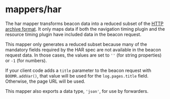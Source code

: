 # mappers/har

The har mapper
transforms beacon data
into a reduced subset
of the [HTTP archive format][har].
It only maps data
if both the navigation timing plugin
and the resource timing plugin
have included data
in the beacon request.

This mapper
only generates a reduced subset
because many of the mandatory fields
required by the HAR spec
are not available
in the beacon request data.
In those cases,
the values are set
to `''`
(for string properties)
or `-1`
(for numbers).

If your client code
adds a `title` parameter
to the beacon request
with `BOOMR.addVar()`,
that value will be used
for the `log.pages.title` field.
Otherwise,
the page URL will be used.

This mapper
also exports
a data type,
`'json'`,
for use by forwarders.

[har]: http://www.softwareishard.com/blog/har-12-spec/

